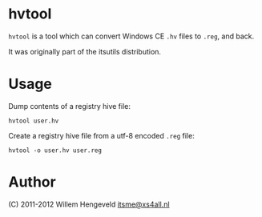hvtool
======

`hvtool` is a tool which can convert Windows CE `.hv` files to `.reg`, and back.

It was originally part of the itsutils distribution.

Usage
=====

Dump contents of a registry hive file:

    hvtool user.hv

Create a registry hive file from a utf-8 encoded `.reg` file:

    hvtool -o user.hv user.reg


Author
======

(C) 2011-2012 Willem Hengeveld <itsme@xs4all.nl>


